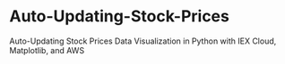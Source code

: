 # Auto-Updating-Stock-Prices
Auto-Updating Stock Prices Data Visualization in Python with IEX Cloud, Matplotlib, and AWS
